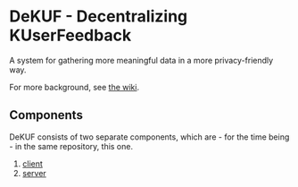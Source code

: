 # DeKUF - Decentralizing KUserFeedback

A system for gathering more meaningful data in a more privacy-friendly way.

For more background, see [the wiki][1].

## Components

DeKUF consists of two separate components, which are - for the time being - in
the same repository, this one.

1. [client](client)
2. [server](server)

[1]: https://gitlab.com/privact/dekuf/-/wikis/home
